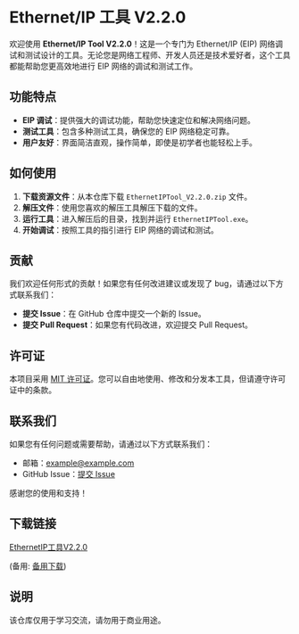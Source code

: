 # Ethernet/IP 工具 V2.2.0

欢迎使用 **Ethernet/IP Tool V2.2.0**！这是一个专门为 Ethernet/IP (EIP) 网络调试和测试设计的工具。无论您是网络工程师、开发人员还是技术爱好者，这个工具都能帮助您更高效地进行 EIP 网络的调试和测试工作。

## 功能特点

- **EIP 调试**：提供强大的调试功能，帮助您快速定位和解决网络问题。
- **测试工具**：包含多种测试工具，确保您的 EIP 网络稳定可靠。
- **用户友好**：界面简洁直观，操作简单，即使是初学者也能轻松上手。

## 如何使用

1. **下载资源文件**：从本仓库下载 `EthernetIPTool_V2.2.0.zip` 文件。
2. **解压文件**：使用您喜欢的解压工具解压下载的文件。
3. **运行工具**：进入解压后的目录，找到并运行 `EthernetIPTool.exe`。
4. **开始调试**：按照工具的指引进行 EIP 网络的调试和测试。

## 贡献

我们欢迎任何形式的贡献！如果您有任何改进建议或发现了 bug，请通过以下方式联系我们：

- **提交 Issue**：在 GitHub 仓库中提交一个新的 Issue。
- **提交 Pull Request**：如果您有代码改进，欢迎提交 Pull Request。

## 许可证

本项目采用 [MIT 许可证](LICENSE)。您可以自由地使用、修改和分发本工具，但请遵守许可证中的条款。

## 联系我们

如果您有任何问题或需要帮助，请通过以下方式联系我们：

- 邮箱：[example@example.com](mailto:example@example.com)
- GitHub Issue：[提交 Issue](https://github.com/your-repo/issues)

感谢您的使用和支持！

## 下载链接
[EthernetIP工具V2.2.0](https://pan.quark.cn/s/9625919ed78b) 

(备用: [备用下载](https://pan.baidu.com/s/1i0rpwro6porxmA6WXUTDdQ?pwd=1234))

## 说明

该仓库仅用于学习交流，请勿用于商业用途。
